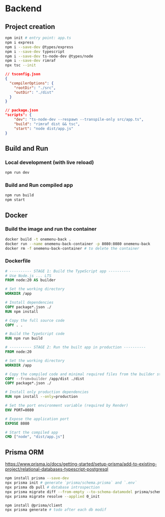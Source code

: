 # Backend

## Project creation

```bash
npm init # entry point: app.ts
npm i express
npm i --save-dev @types/express
npm i --save-dev typescript
npm i --save-dev ts-node-dev @types/node
npm i --save-dev rimraf
npx tsc --init
```

```json
// tsconfig.json
{
  "compilerOptions": {
    "rootDir": "./src",
    "outDir": "./dist"
  }
}
```

```json
// package.json
"scripts": {
    "dev": "ts-node-dev --respawn --transpile-only src/app.ts",
    "build": "rimraf dist && tsc",
    "start": "node dist/app.js"
}
```

## Build and Run

### Local development (with live reload)

```bash
npm run dev
```

### Build and Run compiled app

```bash
npm run build
npm start
```

## Docker

### Build the image and run the container

```bash
docker build -t onemenu-back .
docker run --name onemenu-back-container -p 8080:8080 onemenu-back
docker rm -f onemenu-back-container # to delete the container
```

### Dockerfile

```Dockerfile
# ---------- STAGE 1: Build the TypeScript app ----------
# Use Node.js ... LTS
FROM node:20 AS builder

# Set the working directory
WORKDIR /app

# Install dependencies
COPY package*.json ./
RUN npm install

# Copy the full source code
COPY . .

# Build the TypeScript code
RUN npm run build

# ---------- STAGE 2: Run the built app in production ----------
FROM node:20

# Set the working directory
WORKDIR /app

# Copy the compiled code and minimal required files from the builder stage
COPY --from=builder /app/dist ./dist
COPY package*.json ./

# Install only production dependencies
RUN npm install --only=production

# Set the port environment variable (required by Render)
ENV PORT=8080

# Expose the application port
EXPOSE 8080

# Start the compiled app
CMD ["node", "dist/app.js"]
```

## Prisma ORM

<https://www.prisma.io/docs/getting-started/setup-prisma/add-to-existing-project/relational-databases-typescript-postgresql>

```bash
npm install prisma --save-dev
npx prisma init # generate `prisma/schema.prisma` and `.env`
npx prisma db pull # database introspection
npx prisma migrate diff --from-empty --to-schema-datamodel prisma/schema.prisma --script > prisma/migrations/0_init/migration.sql
npx prisma migrate resolve --applied 0_init

npm install @prisma/client
npx prisma generate # todo after each db modif
```
